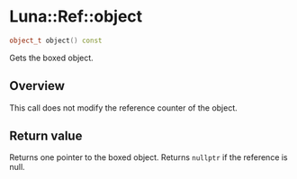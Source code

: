 # Luna::Ref::object

```c++
object_t object() const
```

Gets the boxed object. 

## Overview
This call does not modify the reference counter of the object. 

## Return value
Returns one pointer to the boxed object. Returns `nullptr` if the reference is null. 

